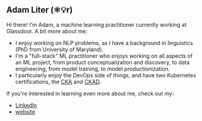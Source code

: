 <!-- -*- mode: gfm; coding: utf-8; fill-column: 80; -*- -->
## Adam Liter (⚛️💡r)

Hi there! I'm Adam, a machine learning practitioner currently working at
Glassdoor. A bit more about me:

- I enjoy working on NLP problems, as I have a background in linguistics (PhD
  from University of Maryland).
- I'm a "full-stack" ML practitioner who enjoys working on all aspects of an ML
  project, from product conceptualization and discovery, to data engineering,
  from model training, to model productionization.
- I particularly enjoy the DevOps side of things, and have two Kubernetes
  certifications, the [CKA][cka] and [CKAD][ckad].

If you're interested in learning even more about me, check out my:

- [LinkedIn][linkedin]
- [website][adamliter.org]

<!-- links -->
[cka]: https://www.credly.com/badges/d4e61c9b-811b-494d-8b41-47638d4afd47/public_url
[ckad]: https://www.credly.com/badges/cfc123ff-d155-475d-aed8-934ea491c01e/public_url
[adamliter.org]: https://adamliter.org
[linkedin]: https://www.linkedin.com/in/adamliter

<!--  LocalWords:  gfm utf Glassdoor NLP productionization DevOps Kubernetes -->
<!--  LocalWords:  CKA cka CKAD ckad adamliter LinkedIn linkedin -->

